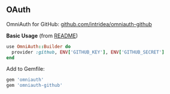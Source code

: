 ## OAuth

OmniAuth for GitHub: [github.com/intridea/omniauth-github](https://github.com/intridea/omniauth-github)

**Basic Usage** (from [README](https://github.com/intridea/omniauth-github/blob/master/README.md))

```ruby
use OmniAuth::Builder do
  provider :github, ENV['GITHUB_KEY'], ENV['GITHUB_SECRET']
end
```

Add to Gemfile:
```ruby
gem 'omniauth'
gem 'omniauth-github'
```




